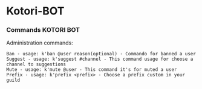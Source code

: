 # Kotori-BOT

### Commands KOTORI BOT

Administration commands:
```
Ban - usage: k'ban @user reason(optional) - Commando for banned a user
Suggest - usage: k'suggest #channel - This command usage for choose a channel to suggestions
Mute - usage: k'mute @user - This command it's for muted a user
Prefix - usage: k'prefix <prefix> - Choose a prefix custom in your guild
```
